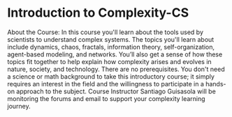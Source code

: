 # Introduction to Complexity-CS
 
About the Course: 
In this course you'll learn about the tools used by scientists to understand complex systems. The topics you'll learn about include dynamics, chaos, fractals, information theory, self-organization, agent-based modeling, and networks. You’ll also get a sense of how these topics fit together to help explain how complexity arises and evolves in nature, society, and technology. There are no prerequisites. You don't need a science or math background to take this introductory course; it simply requires an interest in the field and the willingness to participate in a hands-on approach to the subject.  Course Instructor Santiago Guisasola will be monitoring the forums and email to support your complexity learning journey.